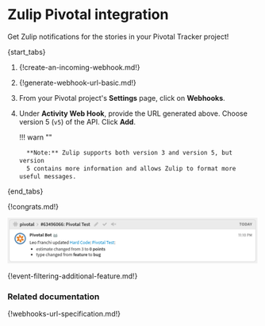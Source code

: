 # Zulip Pivotal integration

Get Zulip notifications for the stories in your Pivotal Tracker project!

{start_tabs}

1. {!create-an-incoming-webhook.md!}

1. {!generate-webhook-url-basic.md!}

1. From your Pivotal project's **Settings** page, click on **Webhooks**.

1. Under **Activity Web Hook**, provide the URL generated above.
   Choose version 5 (`v5`) of the API. Click **Add**.

    !!! warn ""

         **Note:** Zulip supports both version 3 and version 5, but version
         5 contains more information and allows Zulip to format more useful messages.

{end_tabs}

{!congrats.md!}

![](/static/images/integrations/pivotal/001.png)

{!event-filtering-additional-feature.md!}

### Related documentation

{!webhooks-url-specification.md!}
